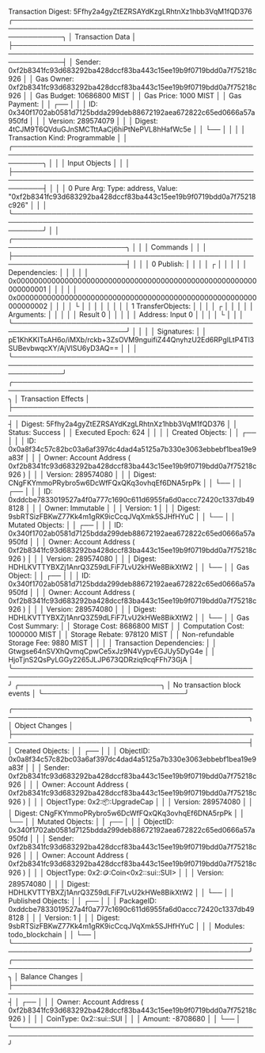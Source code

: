 Transaction Digest: 5Ffhy2a4gyZtEZRSAYdKzgLRhtnXz1hbb3VqM1fQD376
╭──────────────────────────────────────────────────────────────────────────────────────────────────────────────╮
│ Transaction Data                                                                                             │
├──────────────────────────────────────────────────────────────────────────────────────────────────────────────┤
│ Sender: 0xf2b8341fc93d683292ba428dccf83ba443c15ee19b9f0719bdd0a7f75218c926                                   │
│ Gas Owner: 0xf2b8341fc93d683292ba428dccf83ba443c15ee19b9f0719bdd0a7f75218c926                                │
│ Gas Budget: 10686800 MIST                                                                                    │
│ Gas Price: 1000 MIST                                                                                         │
│ Gas Payment:                                                                                                 │
│  ┌──                                                                                                         │
│  │ ID: 0x340f1702ab0581d7125bdda299deb88672192aea672822c65ed0666a57a950fd                                    │
│  │ Version: 289574079                                                                                        │
│  │ Digest: 4tCJM9T6QVduGJnSMCTttAaCj6hiPtNePVL8hHafWc5e                                                      │
│  └──                                                                                                         │
│                                                                                                              │
│ Transaction Kind: Programmable                                                                               │
│ ╭──────────────────────────────────────────────────────────────────────────────────────────────────────────╮ │
│ │ Input Objects                                                                                            │ │
│ ├──────────────────────────────────────────────────────────────────────────────────────────────────────────┤ │
│ │ 0   Pure Arg: Type: address, Value: "0xf2b8341fc93d683292ba428dccf83ba443c15ee19b9f0719bdd0a7f75218c926" │ │
│ ╰──────────────────────────────────────────────────────────────────────────────────────────────────────────╯ │
│ ╭─────────────────────────────────────────────────────────────────────────╮                                  │
│ │ Commands                                                                │                                  │
│ ├─────────────────────────────────────────────────────────────────────────┤                                  │
│ │ 0  Publish:                                                             │                                  │
│ │  ┌                                                                      │                                  │
│ │  │ Dependencies:                                                        │                                  │
│ │  │   0x0000000000000000000000000000000000000000000000000000000000000001 │                                  │
│ │  │   0x0000000000000000000000000000000000000000000000000000000000000002 │                                  │
│ │  └                                                                      │                                  │
│ │                                                                         │                                  │
│ │ 1  TransferObjects:                                                     │                                  │
│ │  ┌                                                                      │                                  │
│ │  │ Arguments:                                                           │                                  │
│ │  │   Result 0                                                           │                                  │
│ │  │ Address: Input  0                                                    │                                  │
│ │  └                                                                      │                                  │
│ ╰─────────────────────────────────────────────────────────────────────────╯                                  │
│                                                                                                              │
│ Signatures:                                                                                                  │
│    pE1KhKKITsAH6o/iMXb/rckb+3ZsOVM9nguifiZ44QnyhzU2Ed6RPgILtP4Tl3SUBevbwqcXY/AjVlSU6yD3AQ==                  │
│                                                                                                              │
╰──────────────────────────────────────────────────────────────────────────────────────────────────────────────╯
╭───────────────────────────────────────────────────────────────────────────────────────────────────╮
│ Transaction Effects                                                                               │
├───────────────────────────────────────────────────────────────────────────────────────────────────┤
│ Digest: 5Ffhy2a4gyZtEZRSAYdKzgLRhtnXz1hbb3VqM1fQD376                                              │
│ Status: Success                                                                                   │
│ Executed Epoch: 624                                                                               │
│                                                                                                   │
│ Created Objects:                                                                                  │
│  ┌──                                                                                              │
│  │ ID: 0x0a8f34c57c82bc03a6af397dc4dad4a5125a7b330e3063ebbebf1bea19e9a83f                         │
│  │ Owner: Account Address ( 0xf2b8341fc93d683292ba428dccf83ba443c15ee19b9f0719bdd0a7f75218c926 )  │
│  │ Version: 289574080                                                                             │
│  │ Digest: CNgFKYmmoPRybro5w6DcWfFQxQKq3ovhqEf6DNA5rpPk                                           │
│  └──                                                                                              │
│  ┌──                                                                                              │
│  │ ID: 0xddcbe7833019527a4f0a777c1690c611d6955fa6d0accc72420c1337db498128                         │
│  │ Owner: Immutable                                                                               │
│  │ Version: 1                                                                                     │
│  │ Digest: 9sbRTSizFBKwZ77Kk4m1gRK9icCcqJVqXmk5SJHfHYuC                                           │
│  └──                                                                                              │
│ Mutated Objects:                                                                                  │
│  ┌──                                                                                              │
│  │ ID: 0x340f1702ab0581d7125bdda299deb88672192aea672822c65ed0666a57a950fd                         │
│  │ Owner: Account Address ( 0xf2b8341fc93d683292ba428dccf83ba443c15ee19b9f0719bdd0a7f75218c926 )  │
│  │ Version: 289574080                                                                             │
│  │ Digest: HDHLKVTTYBXZj1AnrQ3Z59dLFiF7LvU2kHWe8BikXtW2                                           │
│  └──                                                                                              │
│ Gas Object:                                                                                       │
│  ┌──                                                                                              │
│  │ ID: 0x340f1702ab0581d7125bdda299deb88672192aea672822c65ed0666a57a950fd                         │
│  │ Owner: Account Address ( 0xf2b8341fc93d683292ba428dccf83ba443c15ee19b9f0719bdd0a7f75218c926 )  │
│  │ Version: 289574080                                                                             │
│  │ Digest: HDHLKVTTYBXZj1AnrQ3Z59dLFiF7LvU2kHWe8BikXtW2                                           │
│  └──                                                                                              │
│ Gas Cost Summary:                                                                                 │
│    Storage Cost: 8686800 MIST                                                                     │
│    Computation Cost: 1000000 MIST                                                                 │
│    Storage Rebate: 978120 MIST                                                                    │
│    Non-refundable Storage Fee: 9880 MIST                                                          │
│                                                                                                   │
│ Transaction Dependencies:                                                                         │
│    Gtwgse64nSVXhQvmqCpwCe5xJz9N4VypvEGJUy5DyG4e                                                   │
│    HjoTjnS2QsPyLGGy2265JLJP673QDRziq9cqFFh73GjA                                                   │
╰───────────────────────────────────────────────────────────────────────────────────────────────────╯
╭─────────────────────────────╮
│ No transaction block events │
╰─────────────────────────────╯

╭──────────────────────────────────────────────────────────────────────────────────────────────────╮
│ Object Changes                                                                                   │
├──────────────────────────────────────────────────────────────────────────────────────────────────┤
│ Created Objects:                                                                                 │
│  ┌──                                                                                             │
│  │ ObjectID: 0x0a8f34c57c82bc03a6af397dc4dad4a5125a7b330e3063ebbebf1bea19e9a83f                  │
│  │ Sender: 0xf2b8341fc93d683292ba428dccf83ba443c15ee19b9f0719bdd0a7f75218c926                    │
│  │ Owner: Account Address ( 0xf2b8341fc93d683292ba428dccf83ba443c15ee19b9f0719bdd0a7f75218c926 ) │
│  │ ObjectType: 0x2::package::UpgradeCap                                                          │
│  │ Version: 289574080                                                                            │
│  │ Digest: CNgFKYmmoPRybro5w6DcWfFQxQKq3ovhqEf6DNA5rpPk                                          │
│  └──                                                                                             │
│ Mutated Objects:                                                                                 │
│  ┌──                                                                                             │
│  │ ObjectID: 0x340f1702ab0581d7125bdda299deb88672192aea672822c65ed0666a57a950fd                  │
│  │ Sender: 0xf2b8341fc93d683292ba428dccf83ba443c15ee19b9f0719bdd0a7f75218c926                    │
│  │ Owner: Account Address ( 0xf2b8341fc93d683292ba428dccf83ba443c15ee19b9f0719bdd0a7f75218c926 ) │
│  │ ObjectType: 0x2::coin::Coin<0x2::sui::SUI>                                                    │
│  │ Version: 289574080                                                                            │
│  │ Digest: HDHLKVTTYBXZj1AnrQ3Z59dLFiF7LvU2kHWe8BikXtW2                                          │
│  └──                                                                                             │
│ Published Objects:                                                                               │
│  ┌──                                                                                             │
│  │ PackageID: 0xddcbe7833019527a4f0a777c1690c611d6955fa6d0accc72420c1337db498128                 │
│  │ Version: 1                                                                                    │
│  │ Digest: 9sbRTSizFBKwZ77Kk4m1gRK9icCcqJVqXmk5SJHfHYuC                                          │
│  │ Modules: todo_blockchain                                                                      │
│  └──                                                                                             │
╰──────────────────────────────────────────────────────────────────────────────────────────────────╯
╭───────────────────────────────────────────────────────────────────────────────────────────────────╮
│ Balance Changes                                                                                   │
├───────────────────────────────────────────────────────────────────────────────────────────────────┤
│  ┌──                                                                                              │
│  │ Owner: Account Address ( 0xf2b8341fc93d683292ba428dccf83ba443c15ee19b9f0719bdd0a7f75218c926 )  │
│  │ CoinType: 0x2::sui::SUI                                                                        │
│  │ Amount: -8708680                                                                               │
│  └──                                                                                              │
╰───────────────────────────────────────────────────────────────────────────────────────────────────╯